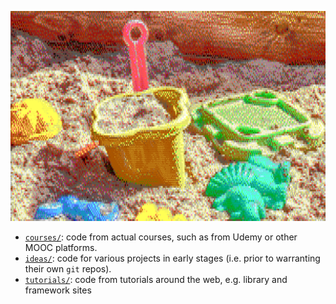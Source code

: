 ![sandbox toys](sandbox.svg)

- [`courses/`](./courses/): code from actual courses, such as from Udemy or other MOOC platforms.
- [`ideas/`](./ideas/): code for various projects in early stages (i.e. prior to warranting their own `git` repos).
- [`tutorials/`](./tutorials/): code from tutorials around the web, e.g. library and framework sites
